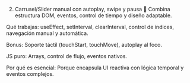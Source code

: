 
2. Carrusel/Slider manual con autoplay, swipe y pausa
📌 Combina estructura DOM, eventos, control de tiempo y diseño adaptable.

Qué trabajas: useEffect, setInterval, clearInterval, control de índices, navegación manual y automática.

Bonus: Soporte táctil (touchStart, touchMove), autoplay al foco.

JS puro: Arrays, control de flujo, eventos nativos.

Por qué es esencial: Porque encapsula UI reactiva con lógica temporal y eventos complejos.
